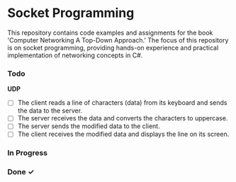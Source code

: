 # Socket Programming

This repository contains code examples and assignments for the book 'Computer Networking A Top-Down Approach.' The focus of this repository is on socket programming, providing hands-on experience and practical implementation of networking concepts in C#.

### Todo

**UDP**

-   [ ] The client reads a line of characters (data) from its keyboard and sends the data
        to the server.
-   [ ] The server receives the data and converts the characters to uppercase.
-   [ ] The server sends the modified data to the client.
-   [ ] The client receives the modified data and displays the line on its screen.

### In Progress

### Done ✓
